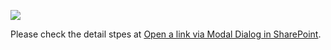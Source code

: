 ![][1]


  [1]: https://spgeeks.devoworx.com/wp-content/uploads/2020/02/open-link-in-modal-pop-up-dialog-in-SharePoint-2016.png
  
Please check the detail stpes at [Open a link via Modal Dialog in SharePoint](https://spgeeks.devoworx.com/open-link-via-modal-dialog-sharepoint/).

